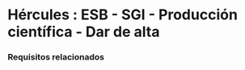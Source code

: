 # Hércules : ESB \- SGI \- Producción científica \- Dar de alta



### Requisitos relacionados







